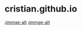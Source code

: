 # cristian.github.io
¡[immge-alt](https://github.com/cristianuni22/cristian.github.io/blob/fb6bd15e3ed9a874ceb5d36add8fd46bd292c43a/CRISGAMER_sin_fondo.png) 
¡[immge-alt](https://github.com/cristianuni22/cristian.github.io/blob/1ee80aef6e569ac8fc9a5ae113b966fd38164616/CRISGAMER.png.jpeg) 
